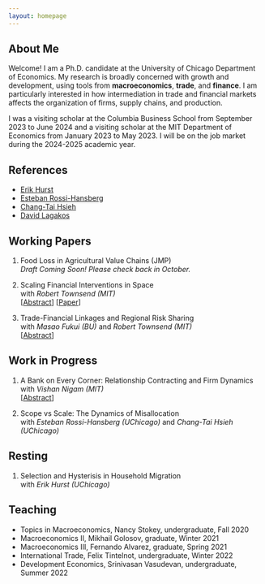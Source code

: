 ```yaml
---
layout: homepage
---
```


## About Me

Welcome! I am a Ph.D. candidate at the University of Chicago Department of Economics. 
My research is broadly concerned with growth and development, using tools from **macroeconomics**, **trade**, and **finance**. I am particularly interested in how intermediation in trade and financial markets affects the organization of firms, supply chains, and production.

I was a visiting scholar at the Columbia Business School from September 2023 to June 2024 and a visiting scholar at the MIT Department of Economics from January 2023 to May 2023. I will be on the job market during the 2024-2025 academic year.  

## References

- [Erik Hurst](https://erikhurst.com)
- [Esteban Rossi-Hansberg](https://rossihansberg.economics.uchicago.edu)
- [Chang-Tai Hsieh](https://faculty.chicagobooth.edu/chang-tai-hsieh)
- [David Lagakos](https://sites.google.com/site/davidlagakos)

## Working Papers
1. Food Loss in Agricultural Value Chains (JMP)  
*Draft Coming Soon! Please check back in October.*

2. Scaling Financial Interventions in Space  
with *Robert Townsend (MIT)*  
\[[Abstract](Scaling_Up_Fin_abstract.pdf)\] \[[Paper](Scaling_Up_Fin.pdf)\]

3. Trade-Financial Linkages and Regional Risk Sharing  
with *Masao Fukui (BU)* and *Robert Townsend (MIT)*  
\[[Abstract](TF_Links_abstract.pdf)\] 

## Work in Progress
1. A Bank on Every Corner: Relationship Contracting and Firm Dynamics  
with *Vishan Nigam (MIT)*  
\[[Abstract](Bank_Corner_abstract.pdf)\] 

2. Scope vs Scale: The Dynamics of Misallocation  
with *Esteban Rossi-Hansberg (UChicago)* and *Chang-Tai Hsieh (UChicago)*

## Resting
1. Selection and Hysterisis in Household Migration  
with *Erik Hurst (UChicago)*

## Teaching

 - Topics in Macroeconomics, Nancy Stokey, undergraduate, Fall 2020
 - Macroeconomics II, Mikhail Golosov, graduate, Winter 2021
 - Macroeconomics III, Fernando Alvarez, graduate, Spring 2021
 - International Trade, Felix Tintelnot, undergraduate, Winter 2022
 - Development Economics, Srinivasan Vasudevan, undergraduate, Summer 2022

   
